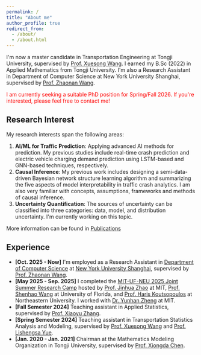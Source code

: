 ```yaml
---
permalink: /
title: "About me"
author_profile: true
redirect_from: 
  - /about/
  - /about.html
---
```

I'm now a master candidate in Transportation Engineering at Tongji University, supervised by [Prof. Xuesong Wang](https://scholar.google.com/citations?user=qPNyQCsAAAAJ&hl=zh-CN&oi=ao). I earned my B.Sc (2022) in Applied Mathematics from Tongji University. I'm also a Research Assistant in Department of Computer Science at New York University Shanghai, supervised by [Prof. Zhaonan Wang](https://scholar.google.com/citations?user=fNdU6I0AAAAJ&hl=zh-CN&oi=ao).

<p style="color: red"> I am currently seeking a suitable PhD position for Spring/Fall 2026. If you're interested, please feel free to contact me! </p>

## Research Interest
My research interests span the following areas:

1. **AI/ML for Traffic Prediction**: Applying advanced AI methods for prediction. My previous studies include real-time crash prediction and electric vehicle charging demand prediction using LSTM-based and GNN-based techniques, respectively.
2. **Causal Inference**: My previous work includes designing a semi-data-driven Bayesian network structure learning algorithm and summarizing the five aspects of model interpretability in traffic crash analytics. I am also very familiar with concepts, assumptions, frameworks and methods of causal inference.
3. **Uncertainty Quantification**: The sources of uncertainty can be classified into three categories: data, model, and distribution uncertainty. I'm currently working on this topic.

More information can be found in [Publications](https://yifanwang1017.github.io/publications)

## Experience
- **[Oct. 2025 - Now]** I'm employed as a Research Assistant in [Department of Computer Science](https://cs.shanghai.nyu.edu/) at [New York University Shanghai](https://shanghai.nyu.edu/), supervised by [Prof. Zhaonan Wang](https://scholar.google.com/citations?user=fNdU6I0AAAAJ&hl=zh-CN&oi=ao).
- **[May 2025 - Sep. 2025]** I completed the [MIT-UF-NEU 2025 Joint Summer Research Camp](https://mobility.mit.edu/openings) hosted by [Prof. Jinhua Zhao](https://dusp.mit.edu/people/jinhua-zhao) at MIT, [Prof. Shenhao Wang](https://dcp.ufl.edu/urp/people_wang_s/) at University of Florida, and [Prof. Haris Koutsopoulos](https://coe.northeastern.edu/people/koutsopoulos-haris/) at Northeastern University. I worked with [Dr. Yunhan Zheng](https://zhengyunhan.github.io) at MIT.
- **[Fall Semester 2024]** Teaching assistant in Applied Statistics, supervised by [Prof. Xiaoyu Zhang](https://math.tongji.edu.cn/info/1154/11438.htm).
- **[Spring Semester 2024]** Teaching assistant in Transportation Statistics Analysis and Modeling, supervised by [Prof. Xuesong Wang](https://tjsafety.cn/MembersInformation.aspx?YNID=487&YNID2=334&ID=495) and [Prof. Lishengsa Yue](https://tjjt.tongji.edu.cn/info/2901/9391.htm).
- **[Jan. 2020 - Jan. 2021]** Chairman at the Mathematics Modeling Organization in Tongji University, supervised by [Prof. Xiongda Chen](https://math.tongji.edu.cn/info/1122/8165.htm).
